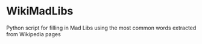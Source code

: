 # WikiMadLibs
Python script for filling in Mad Libs using the most common words extracted from Wikipedia pages
